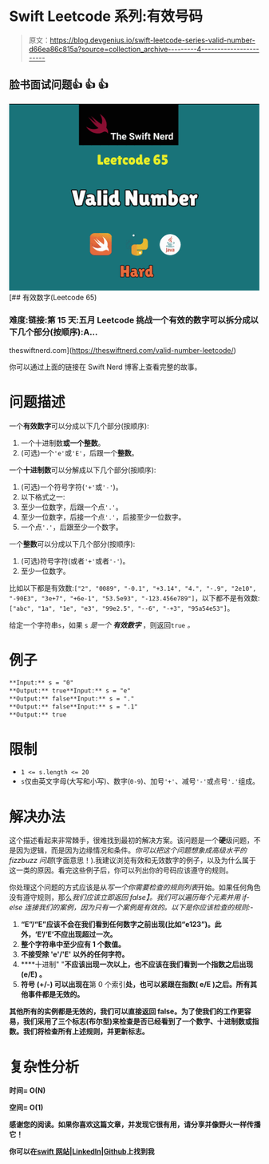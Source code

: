 # Swift Leetcode 系列:有效号码

> 原文：<https://blog.devgenius.io/swift-leetcode-series-valid-number-d66ea86c815a?source=collection_archive---------4----------------------->

## 脸书面试问题👍 👍 👍

![](img/8db1d551f2a12eb9b43bc235aaa8538e.png)[](https://theswiftnerd.com/valid-number-leetcode/) [## 有效数字(Leetcode 65)

### 难度:链接:第 15 天:五月 Leetcode 挑战一个有效的数字可以拆分成以下几个部分(按顺序):A…

theswiftnerd.com](https://theswiftnerd.com/valid-number-leetcode/) 

你可以通过上面的链接在 Swift Nerd 博客上查看完整的故事。

# 问题描述

一个**有效数字**可以分成以下几个部分(按顺序):

1.  一个十进制数**或一个整数**。
2.  (可选)一个`'e'`或`'E'`，后跟一个**整数**。

一个**十进制数**可以分解成以下几个部分(按顺序):

1.  (可选)一个符号字符(`'+'`或`'-'`)。
2.  以下格式之一:
3.  至少一位数字，后跟一个点`'.'`。
4.  至少一位数字，后接一个点`'.'`，后接至少一位数字。
5.  一个点`'.'`，后跟至少一个数字。

一个**整数**可以分成以下几个部分(按顺序):

1.  (可选)符号字符(或者`'+'`或者`'-'`)。
2.  至少一位数字。

比如以下都是有效数:`["2", "0089", "-0.1", "+3.14", "4.", "-.9", "2e10", "-90E3", "3e+7", "+6e-1", "53.5e93", "-123.456e789"]`，以下都不是有效数:`["abc", "1a", "1e", "e3", "99e2.5", "--6", "-+3", "95a54e53"]`。

给定一个字符串`s`，如果 `s` *是一个* ***有效数字*** ，则返回`true` *。*

# 例子

```
**Input:** s = "0"
**Output:** true**Input:** s = "e"
**Output:** false**Input:** s = "."
**Output:** false**Input:** s = ".1"
**Output:** true
```

# 限制

*   `1 <= s.length <= 20`
*   `s`仅由英文字母(大写和小写)、数字(`0-9`)、加号`'+'`、减号`'-'`或点号`'.'`组成。

# 解决办法

这个描述看起来非常棘手，很难找到最初的解决方案。该问题是一个**硬**级问题，不是因为逻辑，而是因为边缘情况和条件。*你可以把这个问题想象成高级水平的 fizzbuzz 问题*(字面意思！).我建议浏览有效和无效数字的例子，以及为什么属于这一类的原因。看完这些例子后，你可以列出你的号码应该遵守的规则。

你处理这个问题的方式应该是从*写一个你需要检查的规则列表*开始。如果任何角色没有遵守规则，那么*我们应该立即返回 false】。我们可以遍历每个元素并用 if-else 连接我们的案例，因为只有一个案例是有效的。以下是你应该检查的规则:-*

1.  **“E”/“E”**应该不会在我们看到任何数字之前出现(比如“e123”)。此外，**‘E’/‘E’**不应出现超过一次**。**
2.  **整个字符串中至少应有 1 个数值。**
3.  **不接受除 **'e'/'E'** 以外的任何字符。**
4.  ****十进制" "**不应该出现一次以上，也不应该在我们看到一个指数之后出现 **(e/E)** 。**
5.  **符号 **(+/-)** 可以出现在**第 0 个索引**处，也可以紧跟在指数( **e/E** )之后。所有其他事件都是无效的。**

**其他所有的实例都是无效的，我们可以直接返回 false。为了使我们的工作更容易，我们采用了三个标志(布尔型)来检查是否已经看到了一个数字、十进制数或指数。我们将检查所有上述规则，并更新标志。**

# **复杂性分析**

****时间= O(N)****

****空间= O(1)****

**感谢您的阅读。如果你喜欢这篇文章，并发现它很有用，请分享并像野火一样传播它！**

**你可以在[swift 网站](https://theswiftnerd.com/)|[LinkedIn](https://www.linkedin.com/in/varunrathi28/)|[Github](https://github.com/varunrathi28)上找到我**